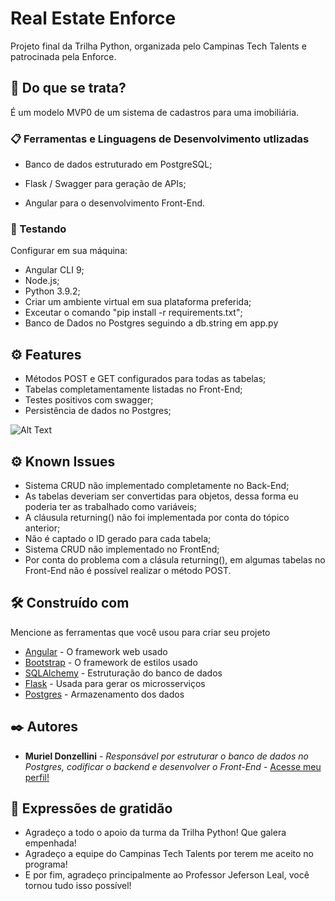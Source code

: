 # Real Estate Enforce

Projeto final da Trilha Python, organizada pelo Campinas Tech Talents e patrocinada pela Enforce.

## 🚀 Do que se trata?

É um modelo MVP0 de um sistema de cadastros para uma imobiliária.

### 📋 Ferramentas e Linguagens de Desenvolvimento utlizadas

- Banco de dados estruturado em PostgreSQL;

- Flask / Swagger para geração de APIs;

- Angular para o desenvolvimento Front-End.

### 🔧 Testando

Configurar em sua máquina:
- Angular CLI 9;
- Node.js;
- Python 3.9.2;
- Criar um ambiente virtual em sua plataforma preferida;
- Exceutar o comando "pip install -r requirements.txt";
- Banco de Dados no Postgres seguindo a db.string em app.py

## ⚙️ Features

- Métodos POST e GET configurados para todas as tabelas;
- Tabelas completamentamente listadas no Front-End;
- Testes positivos com swagger;
- Persistência de dados no Postgres;

![Alt Text](https://media.giphy.com/media/RmkIow42rkEh1aHm85/giphy.gif)

## ⚙️ Known Issues

- Sistema CRUD não implementado completamente no Back-End;
- As tabelas deveriam ser convertidas para objetos, dessa forma eu poderia ter as trabalhado como variáveis;
- A cláusula returning() não foi implementada por conta do tópico anterior;
- Não é captado o ID gerado para cada tabela;
- Sistema CRUD não implementado no FrontEnd;
- Por conta do problema com a clásula returning(), em algumas tabelas no Front-End não é possível realizar o método POST.

## 🛠️ Construído com

Mencione as ferramentas que você usou para criar seu projeto

* [Angular](https://angular.io/) - O framework web usado
* [Bootstrap](https://getbootstrap.com/) - O framework de estilos usado
* [SQLAlchemy](https://www.sqlalchemy.org/) - Estruturação do banco de dados
* [Flask](https://flask.palletsprojects.com/en/1.1.x/) - Usada para gerar os microsserviços
* [Postgres](https://www.postgresql.org/) - Armazenamento dos dados

## ✒️ Autores

* **Muriel Donzellini** - *Responsável por estruturar o banco de dados no Postgres, codificar o backend e desenvolver o Front-End* - [Acesse meu perfil!](https://github.com/Donzellini)

## 🎁 Expressões de gratidão

* Agradeço a todo o apoio da turma da Trilha Python! Que galera empenhada!
* Agradeço a equipe do Campinas Tech Talents por terem me aceito no programa!
* E por fim, agradeço principalmente ao Professor Jeferson Leal, você tornou tudo isso possível!